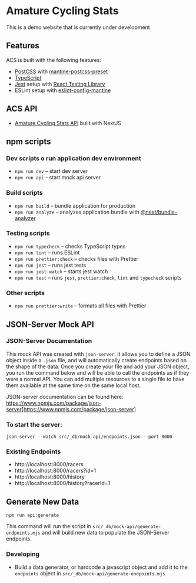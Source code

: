 # Amature Cycling Stats

This is a demo website that is currently under development

## Features

ACS is built with the following features:

- [PostCSS](https://postcss.org/) with [mantine-postcss-preset](https://mantine.dev/styles/postcss-preset)
- [TypeScript](https://www.typescriptlang.org/)
- [Jest](https://jestjs.io/) setup with [React Testing Library](https://testing-library.com/docs/react-testing-library/intro)
- ESLint setup with [eslint-config-mantine](https://github.com/mantinedev/eslint-config-mantine)

## ACS API

- [Amature Cycling Stats API](https://github.com/derekvmcintire/acs-next-api) built with NextJS

## npm scripts

### Dev scripts o run application dev environment

- `npm run dev` – start dev server
- `npm run api` - start mock api server

### Build scripts

- `npm run build` – bundle application for production
- `npm run analyze` – analyzes application bundle with [@next/bundle-analyzer](https://www.npmjs.com/package/@next/bundle-analyzer)

### Testing scripts

- `npm run typecheck` – checks TypeScript types
- `npm run lint` – runs ESLint
- `npm run prettier:check` – checks files with Prettier
- `npm run jest` – runs jest tests
- `npm run jest:watch` – starts jest watch
- `npm run test` – runs `jest`, `prettier:check`, `lint` and `typecheck` scripts

### Other scripts

- `npm run prettier:write` – formats all files with Prettier

## JSON-Server Mock API

### JSON-Server Documentation

This mock API was created with `json-server`. It allows you to define a JSON object inside a `.json` file, and will automatically create endpoints based on the shape of the data. Once you create your file and add your JSON object, you run the command below and will be able to call the endpoints as if they were a normal API. You can add multiple resources to a single file to have them available at the same time on the same local host.

JSON-server documentation can be found here: https://www.npmjs.com/package/json-server[https://www.npmjs.com/package/json-server]

### To start the server:

`json-server --watch src/_db/mock-api/endpoints.json --port 8000`

### Existing Endpoints

- http://localhost:8000/racers
- http://localhost:8000/racers?id=1
- http://localhost:8000/history
- http://localhost:8000/history?racerId=1

## Generate New Data

`npm run api:generate`

This command will run the script in `src/_db/mock-api/generate-endpoints.mjs` and will build new data to populate the JSON-Server endpoints.

### Developing

- Build a data generator, or hardcode a javascript object and add it to the `endpoints` object in `src/_db/mock-api/generate-endpoints.mjs`

